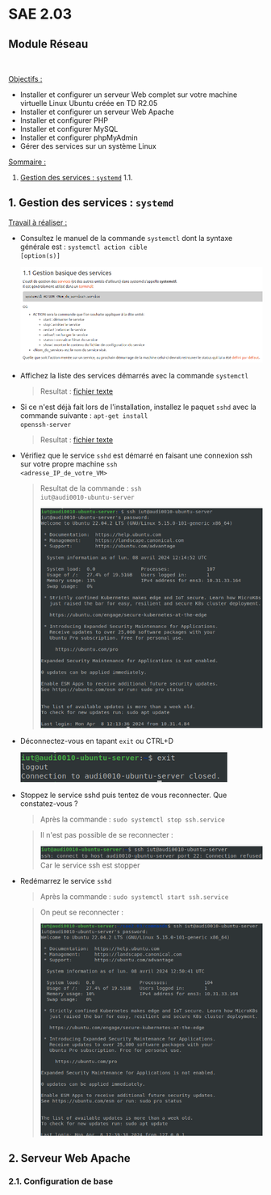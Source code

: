 <strong><h1><div class="titre">SAE 2.03</div></h1></strong>
<h2><div class="sous-titre">Module Réseau</div></h2>
<br>

<u>Objectifs :</u>
- Installer et configurer un serveur Web complet sur votre machine virtuelle Linux Ubuntu créée en TD R2.05
- Installer et configurer un serveur Web Apache
- Installer et configurer PHP
- Installer et configurer MySQL
- Installer et configurer phpMyAdmin
- Gérer des services sur un système Linux


<u>Sommaire :</u>
1. [Gestion des services : <code>systemd</code>](#1)
   1.1. 



## 1. Gestion des services : <code>systemd</code><a name="1"></a>

<u>Travail à réaliser :</u>
- Consultez le manuel de la commande <code>systemctl</code> dont la syntaxe générale est : <code>systemctl action cible [option(s)]</code><div><img src="Screenshots/P1Question1.png"></div>
- Affichez la liste des services démarrés avec la commande <code>systemctl</code>
   > Resultat : [fichier texte](commands/CMDP1Question1.txt)
- Si ce n'est déjà fait lors de l'installation, installez le paquet <code>sshd</code> avec la commande suivante : <code>apt-get install openssh-server</code>
   > Resultat : [fichier texte](commands/CMDP1Question1-2.txt)
- Vérifiez que le service <code>sshd</code> est démarré en faisant une connexion ssh sur votre propre machine <code>ssh <adresse_IP_de_votre_VM></code><div>
   > Resultat de la commande : <code>ssh iut@audi0010-ubuntu-server</code><div><img src="Screenshots/P1Question1-2.png">
- Déconnectez-vous en tapant <code>exit</code> ou CTRL+D<div><img src="Screenshots/P1Question1-3.png"></div>
- Stoppez le service sshd puis tentez de vous reconnecter. Que constatez-vous ?
   > Après la commande : <code>sudo systemctl stop ssh.service</code>
   
   > Il n'est pas possible de se reconnecter : <div><img src="Screenshots/P1Question1-4.png"></div>
   Car le service ssh est stopper
- Redémarrez le service <code>sshd</code>
   > Après la commande : <code>sudo systemctl start ssh.service</code>
   
   > On peut se reconnecter : <div><img src="Screenshots/P1Question1-5.png"></div>

## 2. Serveur Web Apache<a name="2"></a>
### 2.1. Configuration de base<a name="21"></a>